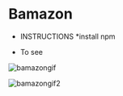 # Bamazon

* INSTRUCTIONS
*install npm


* To see 



![bamazongif](https://media.giphy.com/media/YOe6sc3g9AIVe0v1S6/giphy.gif)




![bamazongif2](https://media.giphy.com/media/oNOUHyI8ZJ0V00anri/giphy.gif)


